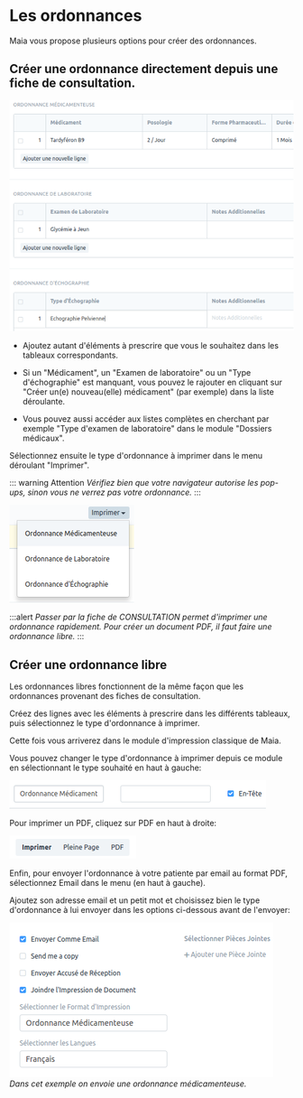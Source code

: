 # Les ordonnances

Maia vous propose plusieurs options pour créer des ordonnances.

## Créer une ordonnance directement depuis une fiche de consultation.


![Ordonnances](/content/maia/first_steps/prescription/Selection_059.png)

- Ajoutez autant d'éléments à prescrire que vous le souhaitez dans les tableaux correspondants.

- Si un "Médicament", un "Examen de laboratoire" ou un "Type d'échographie" est manquant, vous pouvez le rajouter en cliquant sur "Créer un(e) nouveau(elle) médicament" (par exemple) dans la liste déroulante.

- Vous pouvez aussi accéder aux listes complètes en cherchant par exemple "Type d'examen de laboratoire" dans le module "Dossiers médicaux".

Sélectionnez ensuite le type d'ordonnance à imprimer dans le menu déroulant "Imprimer".

::: warning Attention
*Vérifiez bien que votre navigateur autorise les pop-ups, sinon vous ne verrez pas votre ordonnance.*
:::
<br>

![Impression Ordonnances](/content/maia/first_steps/prescription/imprimer.png)


:::alert
*Passer par la fiche de CONSULTATION permet d'imprimer une ordonnance rapidement. Pour créer un document PDF, il faut faire une ordonnance libre.*
:::
<br>

## Créer une ordonnance libre

Les ordonnances libres fonctionnent de la même façon que les ordonnances provenant des fiches de consultation.

Créez des lignes avec les éléments à prescrire dans les différents tableaux, puis sélectionnez le type d'ordonnance à imprimer.


Cette fois vous arriverez dans le module d'impression classique de Maia.

Vous pouvez changer le type d'ordonnance à imprimer depuis ce module en sélectionnant le type souhaité en haut à gauche:

![Impression Ordonnances](/content/maia/first_steps/prescription/imprimer1.png)

Pour imprimer un PDF, cliquez sur PDF en haut à droite:

![Impression Ordonnances](/content/maia/first_steps/prescription/imprimer2.png)

Enfin, pour envoyer l'ordonnance à votre patiente par email au format PDF, sélectionnez Email dans le menu (en haut à gauche).

Ajoutez son adresse email et un petit mot et choisissez bien le type d'ordonnance à lui envoyer dans les options ci-dessous avant de l'envoyer:

![Envoi de l'Ordonnance par email](/content/maia/first_steps/prescription/imprimer3.png)  
*Dans cet exemple on envoie une ordonnance médicamenteuse.*

